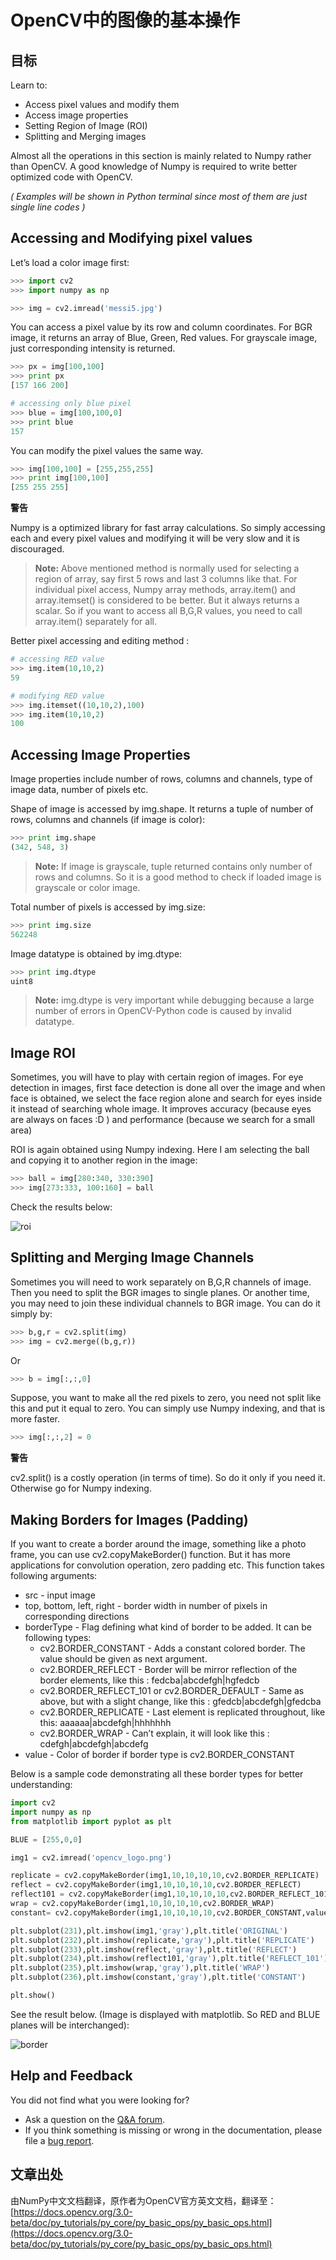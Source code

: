 # OpenCV中的图像的基本操作

## 目标

Learn to:

- Access pixel values and modify them
- Access image properties
- Setting Region of Image (ROI)
- Splitting and Merging images

Almost all the operations in this section is mainly related to Numpy rather than OpenCV. A good knowledge of Numpy is required to write better optimized code with OpenCV.

*( Examples will be shown in Python terminal since most of them are just single line codes )*

## Accessing and Modifying pixel values

Let’s load a color image first:

```python
>>> import cv2
>>> import numpy as np

>>> img = cv2.imread('messi5.jpg')
```

You can access a pixel value by its row and column coordinates. For BGR image, it returns an array of Blue, Green, Red values. For 
grayscale image, just corresponding intensity is returned.

```python
>>> px = img[100,100]
>>> print px
[157 166 200]

# accessing only blue pixel
>>> blue = img[100,100,0]
>>> print blue
157
```

You can modify the pixel values the same way.

```python
>>> img[100,100] = [255,255,255]
>>> print img[100,100]
[255 255 255]
```

<div class="warning-warp">
<b>警告</b>

<p>Numpy is a optimized library for fast array calculations. So simply accessing each and every pixel values and modifying it will be very slow and it is discouraged.</p>
</div>

> **Note:** Above mentioned method is normally used for selecting a region of array, say first 5 rows and last 3 columns like that. For individual pixel access, Numpy array methods, array.item() and array.itemset() is considered to be better. But it always returns a scalar. So if you want to access all B,G,R values, you need to call array.item() separately for all.

Better pixel accessing and editing method :

```python
# accessing RED value
>>> img.item(10,10,2)
59

# modifying RED value
>>> img.itemset((10,10,2),100)
>>> img.item(10,10,2)
100
```

## Accessing Image Properties

Image properties include number of rows, columns and channels, type of image data, number of pixels etc.

Shape of image is accessed by img.shape. It returns a tuple of number of rows, columns and channels (if image is color):

```python
>>> print img.shape
(342, 548, 3)
```

> **Note:** If image is grayscale, tuple returned contains only number of rows and columns. So it is a good method to check if loaded image is grayscale or color image.

Total number of pixels is accessed by img.size:

```python
>>> print img.size
562248
```

Image datatype is obtained by img.dtype:

```python
>>> print img.dtype
uint8
```

> **Note:** img.dtype is very important while debugging because a large number of errors in OpenCV-Python code is caused by invalid datatype.

## Image ROI

Sometimes, you will have to play with certain region of images. For eye detection in images, first face detection is done all over the image and when face is obtained, we select the face region alone and search for eyes inside it instead of searching whole image. It improves accuracy (because eyes are always on faces :D ) and performance (because we search for a small area)

ROI is again obtained using Numpy indexing. Here I am selecting the ball and copying it to another region in the image:

```python
>>> ball = img[280:340, 330:390]
>>> img[273:333, 100:160] = ball
```

Check the results below:

![roi](/static/images/roi.jpg)

## Splitting and Merging Image Channels

Sometimes you will need to work separately on B,G,R channels of image. Then you need to split the BGR images to single planes. Or another time, you may need to join these individual channels to BGR image. You can do it simply by:

```python
>>> b,g,r = cv2.split(img)
>>> img = cv2.merge((b,g,r))
```

Or

```python
>>> b = img[:,:,0]
```

Suppose, you want to make all the red pixels to zero, you need not split like this and put it equal to zero. You can simply use Numpy indexing, and that is more faster.

```python
>>> img[:,:,2] = 0
```

<div class="warning-warp">
<b>警告</b>

<p>cv2.split() is a costly operation (in terms of time). So do it only if you need it. Otherwise go for Numpy indexing.</p>
</div>

## Making Borders for Images (Padding)

If you want to create a border around the image, something like a photo frame, you can use cv2.copyMakeBorder() function. But it has more applications for convolution operation, zero padding etc. This function takes following arguments:

- src - input image
- top, bottom, left, right - border width in number of pixels in corresponding directions
- borderType - Flag defining what kind of border to be added. It can be following types:
    - cv2.BORDER_CONSTANT - Adds a constant colored border. The value should be given as next argument.
    - cv2.BORDER_REFLECT - Border will be mirror reflection of the border elements, like this : fedcba|abcdefgh|hgfedcb
    - cv2.BORDER_REFLECT_101 or cv2.BORDER_DEFAULT - Same as above, but with a slight change, like this : gfedcb|abcdefgh|gfedcba
    - cv2.BORDER_REPLICATE - Last element is replicated throughout, like this: aaaaaa|abcdefgh|hhhhhhh
    - cv2.BORDER_WRAP - Can’t explain, it will look like this : cdefgh|abcdefgh|abcdefg
- value - Color of border if border type is cv2.BORDER_CONSTANT

Below is a sample code demonstrating all these border types for better understanding:

```python
import cv2
import numpy as np
from matplotlib import pyplot as plt

BLUE = [255,0,0]

img1 = cv2.imread('opencv_logo.png')

replicate = cv2.copyMakeBorder(img1,10,10,10,10,cv2.BORDER_REPLICATE)
reflect = cv2.copyMakeBorder(img1,10,10,10,10,cv2.BORDER_REFLECT)
reflect101 = cv2.copyMakeBorder(img1,10,10,10,10,cv2.BORDER_REFLECT_101)
wrap = cv2.copyMakeBorder(img1,10,10,10,10,cv2.BORDER_WRAP)
constant= cv2.copyMakeBorder(img1,10,10,10,10,cv2.BORDER_CONSTANT,value=BLUE)

plt.subplot(231),plt.imshow(img1,'gray'),plt.title('ORIGINAL')
plt.subplot(232),plt.imshow(replicate,'gray'),plt.title('REPLICATE')
plt.subplot(233),plt.imshow(reflect,'gray'),plt.title('REFLECT')
plt.subplot(234),plt.imshow(reflect101,'gray'),plt.title('REFLECT_101')
plt.subplot(235),plt.imshow(wrap,'gray'),plt.title('WRAP')
plt.subplot(236),plt.imshow(constant,'gray'),plt.title('CONSTANT')

plt.show()
```

See the result below. (Image is displayed with matplotlib. So RED and BLUE planes will be interchanged):

![border](/static/images/border.jpg)

## Help and Feedback

You did not find what you were looking for?
- Ask a question on the [Q&A forum](http://answers.opencv.org/).
- If you think something is missing or wrong in the documentation, please file a [bug report](http://code.opencv.org/).

## 文章出处

由NumPy中文文档翻译，原作者为OpenCV官方英文文档，翻译至：[https://docs.opencv.org/3.0-beta/doc/py_tutorials/py_core/py_basic_ops/py_basic_ops.html](https://docs.opencv.org/3.0-beta/doc/py_tutorials/py_core/py_basic_ops/py_basic_ops.html)